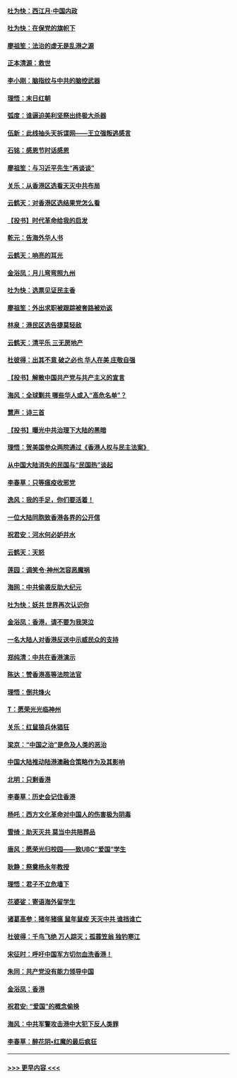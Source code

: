 #### [吐为快：西江月·中国内政](../pages/nsc993/n11692071.md?t=12010755) 
#### [吐为快：在保党的旗帜下](../pages/nsc993/n11691188.md?t=12010755) 
#### [廖祖笙：法治的虚无是乱港之源](../pages/nsc993/n11690605.md?t=12010755) 
#### [正本清源：救世](../pages/nsc993/n11689134.md?t=12010755) 
#### [李小刚：脑指纹与中共的脑控武器](../pages/nsc993/n11688900.md?t=12010755) 
#### [理悟：末日红朝](../pages/nsc993/n11688829.md?t=12010755) 
#### [弧度：谁逼迫美利坚祭出终极大杀器](../pages/nsc993/n11688735.md?t=12010755) 
#### [伍新：此线抽头天拆谍网——王立强叛逃感言](../pages/nsc993/n11687981.md?t=12010755) 
#### [石铭：感恩节时话感恩](../pages/nsc993/n11687568.md?t=12010755) 
#### [廖祖笙：与习近平先生“再谈谈”](../pages/nsc993/n11687005.md?t=12010755) 
#### [关乐：从香港区选看天灭中共布局](../pages/nsc993/n11686647.md?t=12010755) 
#### [云鹤天：对香港区选结果党怎么看](../pages/nsc993/n11686216.md?t=12010755) 
#### [【投书】时代革命给我的启发](../pages/nsc993/n11684287.md?t=12010755) 
#### [乾元：告海外华人书](../pages/nsc993/n11684044.md?t=12010755) 
#### [云鹤天：响亮的耳光](../pages/nsc993/n11684254.md?t=12010755) 
#### [金浴凤：月儿弯弯照九州](../pages/nsc993/n11684231.md?t=12010755) 
#### [吐为快：选票见证民主香](../pages/nsc993/n11684206.md?t=12010755) 
#### [廖祖笙：外出求职被跟踪被套路被劝返](../pages/nsc993/n11683874.md?t=12010755) 
#### [林泉：港民区选告捷莫轻敌](../pages/nsc993/n11683930.md?t=12010755) 
#### [云鹤天：清平乐 三无房地产](../pages/nsc993/n11681521.md?t=12010755) 
#### [杜彼得：出其不意 破之必也 华人在美 庄敬自强](../pages/nsc993/n11679554.md?t=12010755) 
#### [【投书】解散中国共产党与共产主义的宣言](../pages/nsc993/n11679177.md?t=12010755) 
#### [海风：全球剿共 哪些华人或入“高危名单”？](../pages/nsc993/n11678617.md?t=12010755) 
#### [慧声：诗三首](../pages/nsc993/n11678848.md?t=12010755) 
#### [【投书】曝光中共治理下大陆的黑暗](../pages/nsc993/n11678674.md?t=12010755) 
#### [理悟：贺美国参众两院通过《香港人权与民主法案》](../pages/nsc993/n11678104.md?t=12010755) 
#### [从中国大陆消失的民国与“民国热”谈起](../pages/nsc993/n11678075.md?t=12010755) 
#### [李春草：只等瘟疫收邪党](../pages/nsc993/n11677308.md?t=12010755) 
#### [逸风：我的手足，你们要活着！](../pages/nsc993/n11676352.md?t=12010755) 
#### [一位大陆同胞致香港各界的公开信](../pages/nsc993/n11675761.md?t=12010755) 
#### [祝君安：河水何必妒井水](../pages/nsc993/n11675746.md?t=12010755) 
#### [云鹤天：天怒](../pages/nsc993/n11675718.md?t=12010755) 
#### [莲园：调笑令‧神州怎容恶魔祸](../pages/nsc993/n11675648.md?t=12010755) 
#### [海网：中共偷袭反助大纪元](../pages/nsc993/n11673515.md?t=12010755) 
#### [吐为快：妖共 世界再次认识你](../pages/nsc993/n11673506.md?t=12010755) 
#### [金浴凤：香港，请不要为我哭泣](../pages/nsc993/n11673248.md?t=12010755) 
#### [一名大陆人对香港反送中示威民众的支持](../pages/nsc993/n11672615.md?t=12010755) 
#### [郑纯清：中共在香港演示](../pages/nsc993/n11670539.md?t=12010755) 
#### [陈达：赞香港高等法院法官](../pages/nsc993/n11669542.md?t=12010755) 
#### [理悟：倒共烽火](../pages/nsc993/n11668844.md?t=12010755) 
#### [T：愿荣光光临神州](../pages/nsc993/n11668421.md?t=12010755) 
#### [关乐：红鼠狼兵休猖狂](../pages/nsc993/n11668378.md?t=12010755) 
#### [梁京：“中国之治”是危及人类的恶治](../pages/nsc993/n11668328.md?t=12010755) 
#### [中国大陆推动陆港澳融合策略作为及其影响](../pages/nsc993/n11668157.md?t=12010755) 
#### [北明：只剩香港](../pages/nsc993/n11668002.md?t=12010755) 
#### [李春草：历史会记住香港](../pages/nsc993/n11667927.md?t=12010755) 
#### [杨吒：西方文化革命对中国人的伤害极为阴毒](../pages/nsc993/n11664521.md?t=12010755) 
#### [雪绮：助天灭共 莫当中共陪葬品](../pages/nsc993/n11662650.md?t=12010755) 
#### [唐风：愿荣光归校园——致UBC“爱国”学生](../pages/nsc993/n11662194.md?t=12010755) 
#### [耿静：祭奠杨永年教授](../pages/nsc993/n11662514.md?t=12010755) 
#### [理悟：君子不立危墙下](../pages/nsc993/n11662172.md?t=12010755) 
#### [花婆娑：寄语海外留学生](../pages/nsc993/n11662121.md?t=12010755) 
#### [诸葛高参：猪年猪瘟 鼠年鼠疫 天灭中共 谁挡谁亡](../pages/nsc993/n11661980.md?t=12010755) 
#### [杜彼得：千鸟飞绝 万人踪灭；孤蓑笠翁 独钓寒江](../pages/nsc993/n11661170.md?t=12010755) 
#### [宋征时：呼吁中国军方切勿血洗香港！](../pages/nsc993/n11415318.md?t=12010755) 
#### [朱同：共产党没有能力领导中国](../pages/nsc993/n11660421.md?t=12010755) 
#### [金浴凤：香港](../pages/nsc993/n11660419.md?t=12010755) 
#### [祝君安: “爱国”的概念偷换](../pages/nsc993/n11659706.md?t=12010755) 
#### [海风：中共军警攻击港中大犯下反人类罪](../pages/nsc993/n11659632.md?t=12010755) 
#### [李春草：醉花阴•红魔的最后疯狂](../pages/nsc993/n11659287.md?t=12010755) 

----
#### [ >>> 更早内容 <<< ](../indexes/nsc993-earlier.md)
